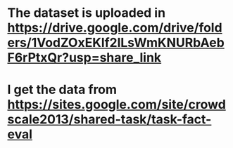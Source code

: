 # The dataset is uploaded in https://drive.google.com/drive/folders/1VodZOxEKlf2lLsWmKNURbAebF6rPtxQr?usp=share_link
# I get the data from https://sites.google.com/site/crowdscale2013/shared-task/task-fact-eval
